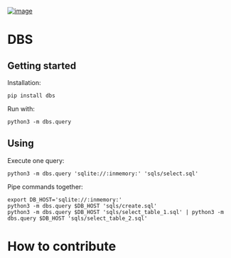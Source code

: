 [![image](https://img.shields.io/pypi/v/package_name.svg)](https://pypi.org/project/package_name)

# DBS

## Getting started
Installation:
```
pip install dbs
```

Run with:
```
python3 -m dbs.query
```

## Using
Execute one query:
```
python3 -m dbs.query 'sqlite://:inmemory:' 'sqls/select.sql'
```

Pipe commands together:
```
export DB_HOST='sqlite://:inmemory:'
python3 -m dbs.query $DB_HOST 'sqls/create.sql'
python3 -m dbs.query $DB_HOST 'sqls/select_table_1.sql' | python3 -m dbs.query $DB_HOST 'sqls/select_table_2.sql'
```

# How to contribute

